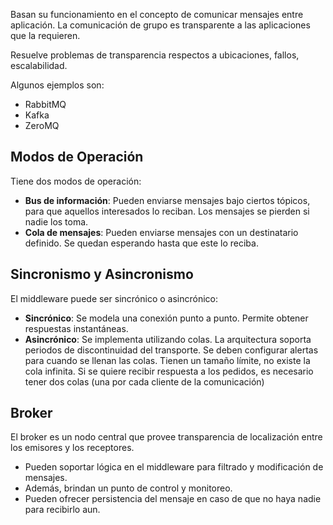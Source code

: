 Basan su funcionamiento en el concepto de comunicar mensajes entre aplicación. La comunicación de grupo es transparente a las aplicaciones que la requieren.

Resuelve problemas de transparencia respectos a ubicaciones, fallos, escalabilidad.

Algunos ejemplos son:

- RabbitMQ
- Kafka
- ZeroMQ

## Modos de Operación

Tiene dos modos de operación:

- **Bus de información**: Pueden enviarse mensajes bajo ciertos tópicos, para que aquellos interesados lo reciban. Los mensajes se pierden si nadie los toma.
- **Cola de mensajes**: Pueden enviarse mensajes con un destinatario definido. Se quedan esperando hasta que este lo reciba.

## Sincronismo y Asincronismo

El middleware puede ser sincrónico o asincrónico:

- **Sincrónico**: Se modela una conexión punto a punto. Permite obtener respuestas instantáneas.
- **Asincrónico**: Se implementa utilizando colas. La arquitectura soporta periodos de discontinuidad del transporte. Se deben configurar alertas para cuando se llenan las colas. Tienen un tamaño límite, no existe la cola infinita. Si se quiere recibir respuesta a los pedidos, es necesario tener dos colas (una por cada cliente de la comunicación)

## Broker

El broker es un nodo central que provee transparencia de localización entre los emisores y los receptores.

- Pueden soportar lógica en el middleware para filtrado y modificación de mensajes.
- Además, brindan un punto de control y monitoreo.
- Pueden ofrecer persistencia del mensaje en caso de que no haya nadie para recibirlo aun.
